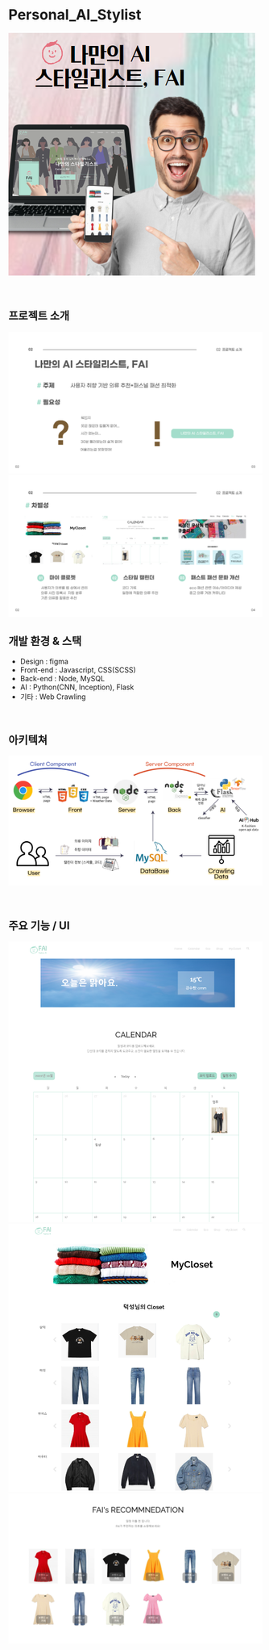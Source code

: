 # Personal_AI_Stylist
![img](img/project_main_img.png)

<br>

## 프로젝트 소개

![img](img/project_introduce.png)
![img](img/project_introduce2.png)


## 개발 환경 & 스택

- Design : figma
- Front-end : Javascript, CSS(SCSS)
- Back-end : Node, MySQL
- AI : Python(CNN, Inception), Flask
- 기타 : Web Crawling

<br>

## 아키텍쳐
![img](img/architecture.png)

<br>

## 주요 기능 / UI
![img](img/UI_calendar.png)
![img](img/UI_MyCloset.png)
![img](img/UI_recommendation.png)
